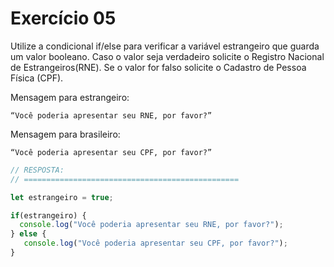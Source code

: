 

# Exercício 05

Utilize a condicional if/else para verificar a variável estrangeiro que guarda um valor booleano. Caso o valor seja verdadeiro solicite o Registro Nacional de Estrangeiros(RNE). Se o valor for falso solicite o Cadastro de Pessoa Física (CPF).

Mensagem para estrangeiro:
 
    “Você poderia apresentar seu RNE, por favor?”

Mensagem para brasileiro: 

    “Você poderia apresentar seu CPF, por favor?”

```javascript
// RESPOSTA:
// ================================================

let estrangeiro = true;

if(estrangeiro) {
  console.log("Você poderia apresentar seu RNE, por favor?");
} else {
   console.log("Você poderia apresentar seu CPF, por favor?");
}


```